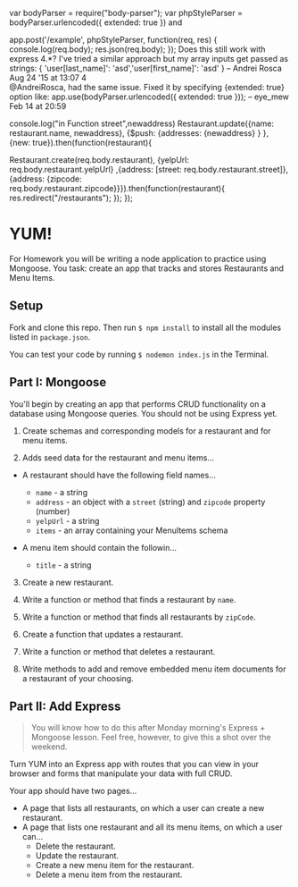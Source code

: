 var bodyParser = require("body-parser");
var phpStyleParser = bodyParser.urlencoded({ extended: true })
and

app.post('/example', phpStyleParser, function(req, res) {
    console.log(req.body);
    res.json(req.body);
});
Does this still work with express 4.*? I've tried a similar approach but my array inputs get passed as strings: { 'user[last_name]': 'asd','user[first_name]': 'asd' } – Andrei Rosca Aug 24 '15 at 13:07
4	 	
@AndreiRosca, had the same issue. Fixed it by specifying {extended: true} option like: app.use(bodyParser.urlencoded({ extended: true })); – eye_mew Feb 14 at 20:59


console.log("in Function street",newaddress)
Restaurant.update({name: restaurant.name, newaddress},
  {$push:  {addresses: {newaddress} } }, {new: true}).then(function(restaurant){



Restaurant.create(req.body.restaurant), {yelpUrl: req.body.restaurant.yelpUrl} ,{address: [street: req.body.restaurant.street]}, {address: {zipcode: req.body.restaurant.zipcode}}}).then(function(restaurant){
    res.redirect("/restaurants");
  });
});


# YUM!

For Homework you will be writing a node application to practice using Mongoose. You task: create an app that tracks and stores Restaurants and Menu Items.

## Setup

Fork and clone this repo. Then run `$ npm install` to install all the modules listed in `package.json`.

You can test your code by running `$ nodemon index.js` in the Terminal.

## Part I: Mongoose

You'll begin by creating an app that performs CRUD functionality on a database using Mongoose queries. You should not be using Express yet.

1. Create schemas and corresponding models for a restaurant and for menu items.

2. Adds seed data for the restaurant and menu items...

  - A restaurant should have the following field names...

    * `name` - a string
    * `address` - an object with a `street` (string) and `zipcode` property (number)
    * `yelpUrl` - a string
    * `items` - an array containing your MenuItems schema

  - A menu item should contain the followin...

    * `title` - a string

3. Create a new restaurant.

4. Write a function or method that finds a restaurant by `name`.

5. Write a function or method that finds all restaurants by `zipCode`.

6. Create a function that updates a restaurant.

7. Write a function or method that deletes a restaurant.

8. Write methods to add and remove embedded menu item documents for a restaurant of your choosing.

## Part II: Add Express

> You will know how to do this after Monday morning's Express + Mongoose lesson. Feel free, however, to give this a shot over the weekend.

Turn YUM into an Express app with routes that you can view in your browser and forms that manipulate your data with full CRUD.

Your app should have two pages...

- A page that lists all restaurants, on which a user can create a new restaurant.
- A page that lists one restaurant and all its menu items, on which a user can...
  - Delete the restaurant.
  - Update the restaurant.
  - Create a new menu item for the restaurant.
  - Delete a menu item from the restaurant.
